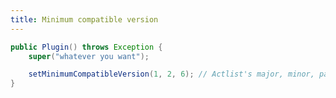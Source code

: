 ```yaml
---
title: Minimum compatible version
---
```


```java title="Plugin.java"
public Plugin() throws Exception {
    super("whatever you want");

    setMinimumCompatibleVersion(1, 2, 6); // Actlist's major, minor, patch version.
}
```